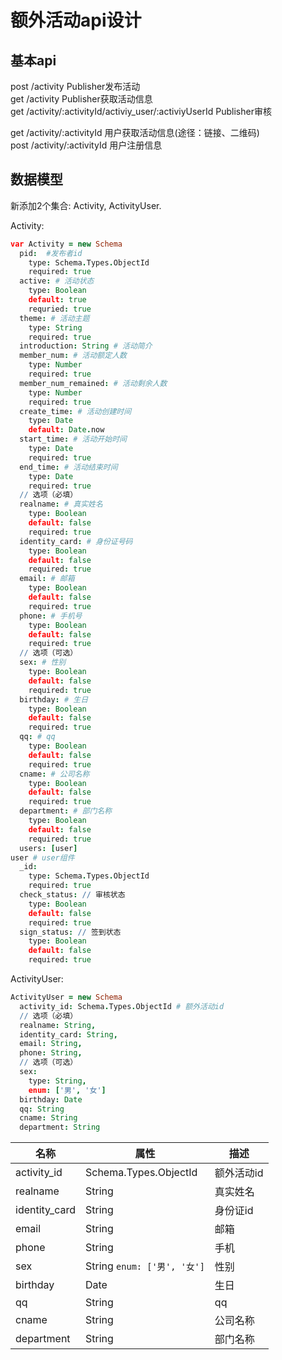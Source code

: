 # 额外活动api设计
## 基本api
post /activity Publisher发布活动  
get /activity Publisher获取活动信息  
get /activity/:activityId/activiy_user/:activiyUserId Publisher审核  

get /activity/:activityId 用户获取活动信息(途径：链接、二维码)  
post /activity/:activityId 用户注册信息  

## 数据模型
新添加2个集合: Activity, ActivityUser.

Activity:
```coffeescript
var Activity = new Schema
  pid:  #发布者id
    type: Schema.Types.ObjectId
    required: true
  active: # 活动状态
    type: Boolean
    default: true
    requried: true
  theme: # 活动主题
    type: String
    required: true
  introduction: String # 活动简介
  member_num: # 活动额定人数
    type: Number
    required: true
  member_num_remained: # 活动剩余人数
    type: Number
    required: true
  create_time: # 活动创建时间
    type: Date
    default: Date.now
  start_time: # 活动开始时间
    type: Date
    required: true
  end_time: # 活动结束时间
    type: Date
    required: true
  // 选项（必填）
  realname: # 真实姓名
    type: Boolean
    default: false
    required: true
  identity_card: # 身份证号码
    type: Boolean
    default: false
    required: true
  email: # 邮箱
    type: Boolean
    default: false
    required: true
  phone: # 手机号
    type: Boolean
    default: false
    required: true
  // 选项（可选）
  sex: # 性别
    type: Boolean
    default: false
    required: true
  birthday: # 生日
    type: Boolean
    default: false
    required: true
  qq: # qq
    type: Boolean
    default: false
    required: true
  cname: # 公司名称
    type: Boolean
    default: false
    required: true
  department: # 部门名称
    type: Boolean
    default: false
    required: true
  users: [user]
user # user组件
  _id: 
    type: Schema.Types.ObjectId
    required: true
  check_status: // 审核状态
    type: Boolean
    default: false
    required: true
  sign_status: // 签到状态
    type: Boolean
    default: false
    required: true
```

ActivityUser:
```coffeescript
ActivityUser = new Schema
  activity_id: Schema.Types.ObjectId # 额外活动id
  // 选项（必填）
  realname: String,
  identity_card: String,
  email: String,
  phone: String,
  // 选项（可选）
  sex:
    type: String,
    enum: ['男', '女']
  birthday: Date
  qq: String
  cname: String
  department: String
```
   名称   |  属性 |   描述 
---------|-------|------
activity_id|Schema.Types.ObjectId|额外活动id
realname|String|真实姓名
identity_card|String|身份证id
email|String|邮箱
phone|String|手机
sex|String `enum: ['男', '女']`|性别
birthday|Date|生日
qq|String|qq
cname|String|公司名称
department|String|部门名称
